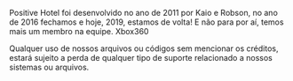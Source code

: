 Positive Hotel foi desenvolvido no ano de 2011 por Kaio e Robson, no ano de 2016 fechamos e hoje, 2019, estamos de volta! E não para por aí, temos mais um membro na equipe. Xbox360

Qualquer uso de nossos arquivos ou códigos sem mencionar os créditos, estará sujeito a perda de qualquer tipo de suporte relacionado a nossos sistemas ou arquivos.
